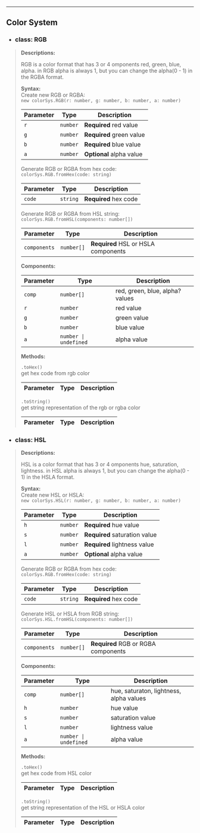 ___

## **Color System**

- ### **class: RGB**

> **Descriptions:**
>
> RGB is a color format that has 3 or 4 omponents red, green, blue, alpha. in RGB alpha is always 1, but you can change the alpha(0 - 1) in the RGBA format.
>
> **Syntax:**  
> Create new RGB or RGBA:  
> `new colorSys.RGB(r: number, g: number, b: number, a: number)`
>
> Parameter | Type     | Description
> --------- | -------- | --------------------------  
> `r` | `number` | **Required** red value
> `g` | `number` | **Required** green value
> `b` | `number` | **Required** blue value
> `a` | `number` | **Optional** alpha value
>
> Generate RGB or RGBA from hex code:  
> `colorSys.RGB.fromHex(code: string)`
>
> Parameter | Type     | Description
> --------- | -------- | --------------------------  
> `code` | `string` | **Required** hex code
>
> Generate RGB or RGBA from HSL string:  
> `colorSys.RGB.fromHSL(components: number[])`
>
> Parameter | Type     | Description
> --------- | -------- | --------------------------  
> `components` | `number[]` | **Required** HSL or HSLA components
>
> **Components:**
>
> Parameter | Type     | Description
> --------- | -------- | --------------------------  
> `comp` | `number[]` | red, green, blue, alpha? values
> `r` | `number` | red value
> `g` | `number` | green value
> `b` | `number` | blue value
> `a` | `number \| undefined` | alpha value
>
> **Methods:**
>
> `.toHex()`  
> get hex code from rgb color
>
> Parameter | Type     | Description
> --------- | -------- | --------------------------
>
> `.toString()`  
> get string representation of the rgb or rgba color
>
> Parameter | Type     | Description
> --------- | -------- | --------------------------
>

- ### **class: HSL**

> **Descriptions:**
>
> HSL is a color format that has 3 or 4 omponents hue, saturation, lightness. in HSL alpha is always 1, but you can change the alpha(0 - 1) in the HSLA format.
>
> **Syntax:**  
> Create new HSL or HSLA:  
> `new colorSys.HSL(r: number, g: number, b: number, a: number)`
>
> Parameter | Type     | Description
> --------- | -------- | --------------------------  
> `h` | `number` | **Required** hue value
> `s` | `number` | **Required** saturation value
> `l` | `number` | **Required** lightness value
> `a` | `number` | **Optional** alpha value
>
> Generate RGB or RGBA from hex code:  
> `colorSys.RGB.fromHex(code: string)`
>
> Parameter | Type     | Description
> --------- | -------- | --------------------------  
> `code` | `string` | **Required** hex code
>
> Generate HSL or HSLA from RGB string:  
> `colorSys.HSL.fromHSL(components: number[])`
>
> Parameter | Type     | Description
> --------- | -------- | --------------------------  
> `components` | `number[]` | **Required** RGB or RGBA components
>
> **Components:**
>
> Parameter | Type     | Description
> --------- | -------- | --------------------------  
> `comp` | `number[]` | hue, saturaton, lightness, alpha values
> `h` | `number` | hue value
> `s` | `number` | saturation value
> `l` | `number` | lightness value
> `a` | `number \| undefined` | alpha value
>
> **Methods:**
>
> `.toHex()`  
> get hex code from HSL color
>
> Parameter | Type     | Description
> --------- | -------- | --------------------------
>
> `.toString()`  
> get string representation of the HSL or HSLA color
>
> Parameter | Type     | Description
> --------- | -------- | --------------------------
>

